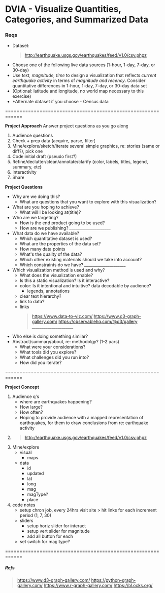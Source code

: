 # DVIA - Visualize Quantities, Categories, and Summarized Data

### Reqs
- Dataset: 
    > http://earthquake.usgs.gov/earthquakes/feed/v1.0/csv.phpz
- Choose one of the following live data sources (1-hour, 1-day, 7-day, or 30-day)
- Use *text, magnitude, time* to design a visualization that reflects *current earthquake activity* in terms of *magnitude and recency*. Consider quantitative differences in 1-hour, 1-day, 7-day, or 30-day data set
- (Optional: latitude and longitude, no world map necessary to this exercise)
- *Alternate dataset if you choose - Census data

============================================================

**Project Approach**
Answer project questions as you go along
1. Audience questions
2. Check + prep data (acquire, parse, filter)
3. Mine/explore/sketch/iterate several simple graphics, re: stories (same or diff?), pick one
4. Code initial draft (pseudo first?)
5. Refine/declutter/clean/annotate/clarify (color, labels, titles, legend, summary, etc)
6. Interactivity
7. Share

**Project Questions**
- Why are we doing this?
    - What are questions that you want to explore with this visualization?
- What are you hoping to achieve?
    - What will I be looking at(title)?
- Who are we targeting?
    - How is the end product going to be used?
    - How are we publishing?
*_____________________*
- What data do we have available? 
    - Which quantitative dataset is used? 
    - What are the properties of the data set? 
    - How many data points
    - What's the quality of the data? 
    - Which other existing materials should we take into account?
    - Which constraints do we have?
*_____________________*
- Which visualization method is used and why?
    - What does the visualization enable?
    - Is this a static visualization? Is it interactive?
    - color: Is it intentional and intuitive? data decodable by audience?
        - legends, annotations
    - clear text hierarchy?
    - link to data?
    - links
        > https://www.data-to-viz.com/
        > https://www.d3-graph-gallery.com/
        > https://observablehq.com/@d3/gallery
*_____________________*
- Who else is doing something similar?
- Abstract/summary/about, re: methodolgy? (1-2 pars)
    - What were your considerations? 
    - What tools did you explore? 
    - What challenges did you run into? 
    - How did you iterate?

============================================================

**Project Concept**
1. Audience q's
    - where are earthquakes happening?
    - How large?
    - How often?
    - Hoping to provide audience with a mapped representation of earthquakes, for them to draw conclusions from re: earthquake activity
2. > http://earthquake.usgs.gov/earthquakes/feed/v1.0/csv.phpz
3. Mine/explore
    - visual
        - maps
    - data
        - id
        - updated
        - lat
        - long
        - mag
        - magType?
        - place
4. code notes
    - setup chron job, every 24hrs visit site > hit links for each increment period (1, 7, 30)
    - sliders
        - setup horiz slider for interact
        - setup vert slider for magnitude
        - add all button for each
    - set switch for mag type?


============================================================
##### Refs
> https://www.d3-graph-gallery.com/
> https://python-graph-gallery.com/
> https://www.r-graph-gallery.com/
> https://bl.ocks.org/